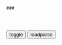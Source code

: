 ```tip
### 
```

<table id="tbc" style="white-space:pre-wrap">
</table>
<button onclick="toggleb()">toggle</button>
<button onclick="loadparse()">loadparse</button>
<br>
<!-- 🌸<br>🍅-　-🍑<hr>🍀 -->
<pre>
<textarea rows="30" cols="100" style="display: none" id="tar">

世界以痛吻我，我却报之以歌，《美丽人生》就掌握在自己手中_乔舒亚_朵拉_生活
http://news.sohu.com/a/569404446_121355622

即使在那个阴暗的大背景下，奎多依然对未来的生活充满向往。

<font size="1" style="color:#DCDCDC">2022-07-29</font>

原来，我只是个演员_楚门
https://sohu.com/a/308097258_100111246

在经历过如此的人间绝望后，还能淡然的鞠躬谢幕，比任何一个人都要强大。
http://5b0988e595225.cdn.sohucs.com/images/20190415/327f88aacfd94baf97f1f395945c2283.jpeg

楚门已然成为了一个巨人，面对全世界的玩弄，他体面的道别，没有歇斯底里愤怒，没有想要报复任何人，只留下他的招牌问候“早安，午安和晚安。”

<font size="1" style="color:#DCDCDC">2022-07-29</font>

Starduster
https://music.163.com/#/song?id=4887946&autoplay=0

感覚が冻りつく前に
感受即将冻结之前

この身体一つ分の 爱を
请给这个身体一份的 爱

《被嫌弃的松子的一生》｜世界以痛吻我，我要报之以歌_电影_人生_小时候
http://news.sohu.com/a/569031153_121356999

松子的悲剧也非一日之寒。

小时候得不到父亲应有的爱，唯一能让父亲勉强微笑的事情，居然是做鬼脸给父亲看，用这样的方法来讨好父亲，而这个鬼脸，也是她跟父亲去游乐园的时候学回来的（仅仅也是那一次，她真真正正地享受了父爱）。

她用尽心机让对方高兴、希望能让一切麻烦消失，更希望人们能主动将麻烦跳过，换取快乐的人生。最明显的例子是她承认盗窃只是因为她想快点结束这一切，好去洗一个澡。

她原谅了自己杀人的过错，原谅了自己做情人的失误，忘却痛失爱人的伤痛，在牢狱里平静地接受杀人的惩罚，没有丝毫犹豫，准备全心全意地投入生活。

<font size="1" style="color:#DCDCDC">2022-07-29</font>

</textarea>
</pre>
<!-- 🍀<br>🍑-　-🍅<hr>🌸 -->

```note
```

<link
  rel="stylesheet"
  href="https://cdn.jsdelivr.net/npm/@fancyapps/ui/dist/fancybox.css"
/>
<script src="https://cdn.jsdelivr.net/npm/@fancyapps/ui@4.0/dist/fancybox.umd.js"></script>

<script type="text/javascript">

var __urlRegex = /(\b(https?|ftp|file):\/\/[-A-Z0-9+&@#\/%?=~_|!:,.;]*[-A-Z0-9+&@#\/%=~_|])/ig;
var __imgRegex = /\.(?:jpe?g|gif|png|webp)$/i;

loadparse();

function parseURL($string){

    var exp = __urlRegex;
    return $string.replace(exp,function(match){
            __imgRegex.lastIndex=0;
            if(__imgRegex.test(match)){
                return '<a data-fancybox="gallery" href="' + match.replace("/p=700", "")
                 + '"><img src="' + match.replace("/p=700", "/p=160x200")+'" width="64"></a>';
            }
            else{
                return '<a href="' + match + '" target="_blank">' + match + '</a>';
            }
        }
    );
}

function loadparse() {
  tbc.innerHTML = parseURL(tar.value);
}

function toggleb() {
  var x = document.getElementById("tar");
  if (x.style.display === "none") {
    x.style.display = "";
  } else {
    x.style.display = "none";
  }
}

</script>
